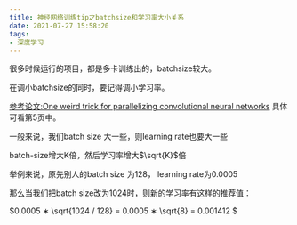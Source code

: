 ```yaml
---
title: 神经网络训练tip之batchsize和学习率大小关系
date: 2021-07-27 15:58:20
tags:
- 深度学习
---
```


很多时候运行的项目，都是多卡训练出的，batchsize较大。

在调小batchsize的同时，要记得调小学习率。

[参考论文:One weird trick for parallelizing convolutional neural networks](https://arxiv.org/pdf/1404.5997.pdf)
具体可看第5页中。

一般来说，我们batch size 大一些，则learning rate也要大一些

batch-size增大K倍，然后学习率增大$\sqrt{K}$倍

举例来说，原先别人的batch size 为128， learning rate为0.0005

 那么当我们把batch size改为1024时，则新的学习率有这样的推荐值：

$0.0005 ∗ \sqrt{1024 / 128} = 0.0005 ∗ \sqrt{8} = 0.001412 $



